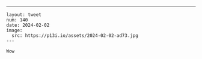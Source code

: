 ---

    layout: tweet
    num: 140
    date: 2024-02-02
    image:
      src: https://p13i.io/assets/2024-02-02-ad73.jpg
    ---

    Wow
